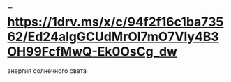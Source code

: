 # - https://1drv.ms/x/c/94f2f16c1ba73562/Ed24algGCUdMrOl7mO7Vly4B3OH99FcfMwQ-Ek0OsCg_dw
энергия солнечного света 
